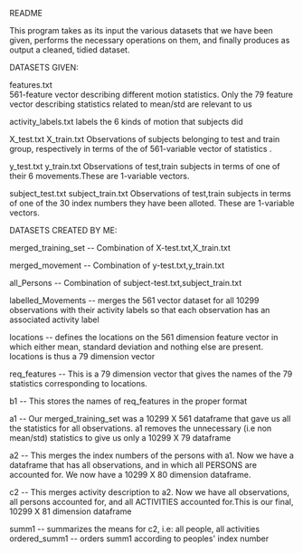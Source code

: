 README 



This program takes as its input the various datasets that we have been given, performs the necessary
operations on them, and finally produces as output a cleaned, tidied dataset. 

DATASETS GIVEN:

features.txt                  
561-feature vector describing different motion statistics. Only the 79
feature vector describing statistics related to mean/std are relevant to us

activity_labels.txt
labels the 6 kinds of motion that subjects did

X_test.txt
X_train.txt
Observations  of subjects belonging to test and train group, respectively in 
terms of the of 561-variable vector of statistics . 

 y_test.txt
y_train.txt
Observations of test,train subjects in terms of one of their 6  movements.These are 1-variable vectors.

subject_test.txt
subject_train.txt
Observations of test,train subjects in terms of one of the 30 index numbers they have been alloted. 
These are 1-variable vectors.

DATASETS CREATED BY ME:


merged_training_set --  Combination of X-test.txt,X_train.txt

merged_movement --  Combination of y-test.txt,y_train.txt

all_Persons --  Combination of subject-test.txt,subject_train.txt

labelled_Movements -- merges the 561 vector dataset for all 10299 observations with their activity labels so that each observation has an associated activity label

locations -- defines the locations on the 561 dimension feature vector in which either
mean, standard deviation and nothing else are present. locations is thus a 79 dimension 
vector

req_features -- This is a 79 dimension vector that gives the names of the 79 statistics corresponding to locations. 

b1 -- This stores the names of req_features in the proper format

a1 -- Our merged_training_set was a 10299 X 561 dataframe that gave us all the statistics for all observations. a1 removes the unnecessary (i.e non mean/std) statistics to give us only a 10299 X 79 dataframe

a2 -- This merges the index numbers of the persons with a1. Now we have a dataframe
that has all observations, and in which all PERSONS are accounted for. We now have a
10299 X 80 dimension dataframe. 


c2 -- This merges activity description to a2. Now we have all observations, all persons
accounted for, and all ACTIVITIES accounted for.This is our final, 10299 X 81 dimension
dataframe 

summ1 -- summarizes the means for c2, i.e: all people, all activities
ordered_summ1 -- orders summ1 according to peoples' index number























